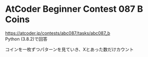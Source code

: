# AtCoder Beginner Contest 087 B Coins  
https://atcoder.jp/contests/abc087/tasks/abc087_b  
Python (3.8.2)で回答  

コインを一枚ずつパターンを見ていき、Xとあった数だけカウント
